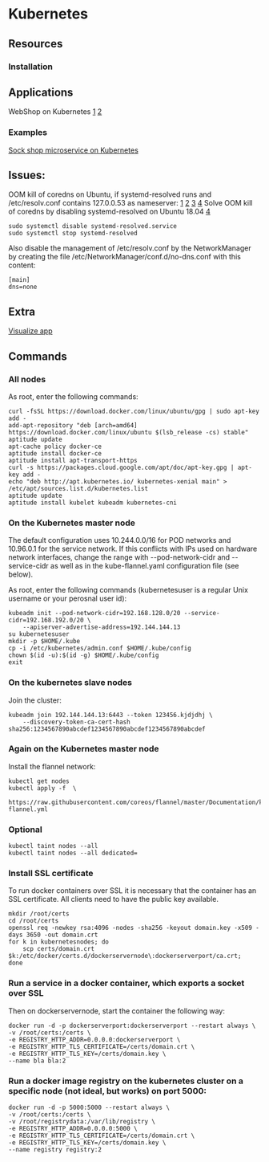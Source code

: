 # Kubernetes

## Resources


### Installation


## Applications
WebShop on Kubernetes [1](https://gist.github.com/TRoetz/763c280f8216f7ece56310fb68788de3) [2](https://www.mirantis.com/blog/how-install-kubernetes-kubeadm/)

### Examples

[Sock shop microservice on Kubernetes](https://github.com/microservices-demo/microservices-demo)


## Issues:
OOM kill of coredns on Ubuntu, if systemd-resolved runs and /etc/resolv.conf contains 127.0.0.53 as nameserver: [1](https://github.com/kubernetes/kops/issues/5652) [2](https://github.com/kubernetes/kubeadm/issues/1037) [3](https://kubernetes.io/docs/setup/independent/kubelet-integration/)
[4](https://www.ctrl.blog/entry/resolvconf-tutorial)
Solve OOM kill of coredns by disabling systemd-resolved on Ubuntu 18.04 [4](https://askubuntu.com/questions/907246/how-to-disable-systemd-resolved-in-ubuntu)

    sudo systemctl disable systemd-resolved.service
    sudo systemctl stop systemd-resolved

Also disable the management of /etc/resolv.conf by the NetworkManager by creating the file
/etc/NetworkManager/conf.d/no-dns.conf with this content:

    [main]
    dns=none

## Extra
[Visualize app](https://www.weave.works/docs/scope/latest/installing/#k8s)

## Commands
### All nodes

As root, enter the following commands:

    curl -fsSL https://download.docker.com/linux/ubuntu/gpg | sudo apt-key add -
    add-apt-repository "deb [arch=amd64] https://download.docker.com/linux/ubuntu $(lsb_release -cs) stable"
    aptitude update
    apt-cache policy docker-ce
    aptitude install docker-ce
    aptitude install apt-transport-https
    curl -s https://packages.cloud.google.com/apt/doc/apt-key.gpg | apt-key add -
    echo "deb http://apt.kubernetes.io/ kubernetes-xenial main" > /etc/apt/sources.list.d/kubernetes.list
    aptitude update
    aptitude install kubelet kubeadm kubernetes-cni

### On the Kubernetes master node

The default configuration uses 10.244.0.0/16 for POD networks and 10.96.0.1 for the service network.
If this conflicts with IPs used on hardware network interfaces, change the range with --pod-network-cidr
and --service-cidr as well as in the kube-flannel.yaml configuration file (see below).

As root, enter the following commands (kubernetesuser is a regular Unix username or your perosnal user id):

    kubeadm init --pod-network-cidr=192.168.128.0/20 --service-cidr=192.168.192.0/20 \
        --apiserver-advertise-address=192.144.144.13
    su kubernetesuser
    mkdir -p $HOME/.kube
    cp -i /etc/kubernetes/admin.conf $HOME/.kube/config
    chown $(id -u):$(id -g) $HOME/.kube/config
    exit

### On the kubernetes slave nodes

Join the cluster:

    kubeadm join 192.144.144.13:6443 --token 123456.kjdjdhj \
        --discovery-token-ca-cert-hash sha256:1234567890abcdef1234567890abcdef1234567890abcdef


### Again on the Kubernetes master node
Install the flannel network:

    kubectl get nodes
    kubectl apply -f  \
        https://raw.githubusercontent.com/coreos/flannel/master/Documentation/kube-flannel.yml

### Optional

    kubectl taint nodes --all
    kubectl taint nodes --all dedicated=

### Install SSL certificate
To run docker containers over SSL it is necessary that the container has an SSL certificate.
All clients need to have the public key available.

    mkdir /root/certs
    cd /root/certs
    openssl req -newkey rsa:4096 -nodes -sha256 -keyout domain.key -x509 -days 3650 -out domain.crt
    for k in kubernetesnodes; do
        scp certs/domain.crt $k:/etc/docker/certs.d/dockerservernode\:dockerserverport/ca.crt;
    done

### Run a service in a docker container, which exports a socket over SSL

Then on dockerservernode, start the container the following way:

    docker run -d -p dockerserverport:dockerserverport --restart always \
    -v /root/certs:/certs \
    -e REGISTRY_HTTP_ADDR=0.0.0.0:dockerserverport \
    -e REGISTRY_HTTP_TLS_CERTIFICATE=/certs/domain.crt \
    -e REGISTRY_HTTP_TLS_KEY=/certs/domain.key \
    --name bla bla:2

### Run a docker image registry on the kubernetes cluster on a specific node (not ideal, but works) on port 5000:

    docker run -d -p 5000:5000 --restart always \
    -v /root/certs:/certs \
    -v /root/registrydata:/var/lib/registry \
    -e REGISTRY_HTTP_ADDR=0.0.0.0:5000 \
    -e REGISTRY_HTTP_TLS_CERTIFICATE=/certs/domain.crt \
    -e REGISTRY_HTTP_TLS_KEY=/certs/domain.key \
    --name registry registry:2
